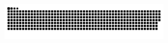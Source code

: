 <picture>
  <source media="(prefers-color-scheme: dark)" srcset="https://raw.githubusercontent.com/9romise/9romise/main/snk/github-snake-dark.svg">
  <source media="(prefers-color-scheme: light)" srcset="https://raw.githubusercontent.com/9romise/9romise/main/snk/github-snake.svg">
  <img alt="github contribution grid snake animation" src="https://raw.githubusercontent.com/9romise/9romise/main/snk/github-snake.svg" style="visibility:visible;max-width:100%;">
</picture>
